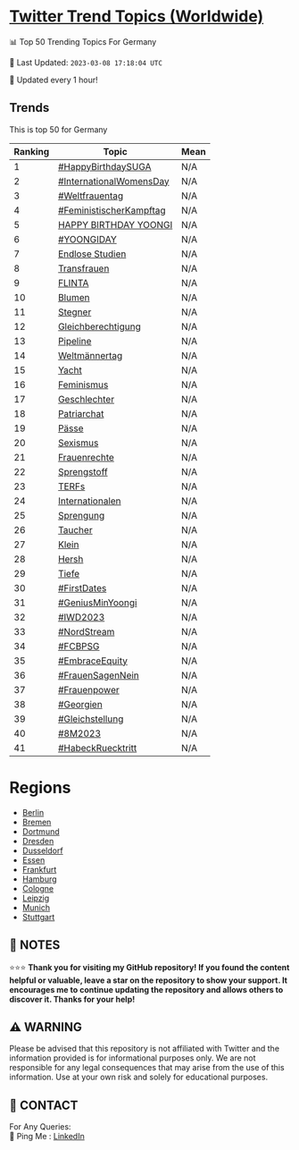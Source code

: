 [Twitter Trend Topics (Worldwide)](https://github.com/ErcinDedeoglu/Twitter-Trend-Topics)
==========


📊 Top 50 Trending Topics For Germany

📆 Last Updated: `2023-03-08 17:18:04 UTC`

🔧 Updated every 1 hour!


## Trends

This is top 50 for Germany

| Ranking | Topic | Mean |
| ------- | ------------ | ------------ |
| 1 | [#HappyBirthdaySUGA](http://twitter.com/search?q=%23HappyBirthdaySUGA) | N/A |
| 2 | [#InternationalWomensDay](http://twitter.com/search?q=%23InternationalWomensDay) | N/A |
| 3 | [#Weltfrauentag](http://twitter.com/search?q=%23Weltfrauentag) | N/A |
| 4 | [#FeministischerKampftag](http://twitter.com/search?q=%23FeministischerKampftag) | N/A |
| 5 | [HAPPY BIRTHDAY YOONGI](http://twitter.com/search?q=HAPPY+BIRTHDAY+YOONGI) | N/A |
| 6 | [#YOONGIDAY](http://twitter.com/search?q=%23YOONGIDAY) | N/A |
| 7 | [Endlose Studien](http://twitter.com/search?q=Endlose+Studien) | N/A |
| 8 | [Transfrauen](http://twitter.com/search?q=Transfrauen) | N/A |
| 9 | [FLINTA](http://twitter.com/search?q=FLINTA) | N/A |
| 10 | [Blumen](http://twitter.com/search?q=Blumen) | N/A |
| 11 | [Stegner](http://twitter.com/search?q=Stegner) | N/A |
| 12 | [Gleichberechtigung](http://twitter.com/search?q=Gleichberechtigung) | N/A |
| 13 | [Pipeline](http://twitter.com/search?q=Pipeline) | N/A |
| 14 | [Weltmännertag](http://twitter.com/search?q=Weltm%c3%a4nnertag) | N/A |
| 15 | [Yacht](http://twitter.com/search?q=Yacht) | N/A |
| 16 | [Feminismus](http://twitter.com/search?q=Feminismus) | N/A |
| 17 | [Geschlechter](http://twitter.com/search?q=Geschlechter) | N/A |
| 18 | [Patriarchat](http://twitter.com/search?q=Patriarchat) | N/A |
| 19 | [Pässe](http://twitter.com/search?q=P%c3%a4sse) | N/A |
| 20 | [Sexismus](http://twitter.com/search?q=Sexismus) | N/A |
| 21 | [Frauenrechte](http://twitter.com/search?q=Frauenrechte) | N/A |
| 22 | [Sprengstoff](http://twitter.com/search?q=Sprengstoff) | N/A |
| 23 | [TERFs](http://twitter.com/search?q=TERFs) | N/A |
| 24 | [Internationalen](http://twitter.com/search?q=Internationalen) | N/A |
| 25 | [Sprengung](http://twitter.com/search?q=Sprengung) | N/A |
| 26 | [Taucher](http://twitter.com/search?q=Taucher) | N/A |
| 27 | [Klein](http://twitter.com/search?q=Klein) | N/A |
| 28 | [Hersh](http://twitter.com/search?q=Hersh) | N/A |
| 29 | [Tiefe](http://twitter.com/search?q=Tiefe) | N/A |
| 30 | [#FirstDates](http://twitter.com/search?q=%23FirstDates) | N/A |
| 31 | [#GeniusMinYoongi](http://twitter.com/search?q=%23GeniusMinYoongi) | N/A |
| 32 | [#IWD2023](http://twitter.com/search?q=%23IWD2023) | N/A |
| 33 | [#NordStream](http://twitter.com/search?q=%23NordStream) | N/A |
| 34 | [#FCBPSG](http://twitter.com/search?q=%23FCBPSG) | N/A |
| 35 | [#EmbraceEquity](http://twitter.com/search?q=%23EmbraceEquity) | N/A |
| 36 | [#FrauenSagenNein](http://twitter.com/search?q=%23FrauenSagenNein) | N/A |
| 37 | [#Frauenpower](http://twitter.com/search?q=%23Frauenpower) | N/A |
| 38 | [#Georgien](http://twitter.com/search?q=%23Georgien) | N/A |
| 39 | [#Gleichstellung](http://twitter.com/search?q=%23Gleichstellung) | N/A |
| 40 | [#8M2023](http://twitter.com/search?q=%238M2023) | N/A |
| 41 | [#HabeckRuecktritt](http://twitter.com/search?q=%23HabeckRuecktritt) | N/A |



# Regions

* [Berlin](</Germany/Berlin.md>)
* [Bremen](</Germany/Bremen.md>)
* [Dortmund](</Germany/Dortmund.md>)
* [Dresden](</Germany/Dresden.md>)
* [Dusseldorf](</Germany/Dusseldorf.md>)
* [Essen](</Germany/Essen.md>)
* [Frankfurt](</Germany/Frankfurt.md>)
* [Hamburg](</Germany/Hamburg.md>)
* [Cologne](</Germany/Cologne.md>)
* [Leipzig](</Germany/Leipzig.md>)
* [Munich](</Germany/Munich.md>)
* [Stuttgart](</Germany/Stuttgart.md>)



## 📝 NOTES

⭐⭐⭐ **Thank you for visiting my GitHub repository! If you found the content helpful or valuable, leave a star on the repository to show your support. It encourages me to continue updating the repository and allows others to discover it. Thanks for your help!**


## ⚠️ WARNING

Please be advised that this repository is not affiliated with Twitter and the information provided is for informational purposes only. We are not responsible for any legal consequences that may arise from the use of this information. Use at your own risk and solely for educational purposes.


## 📨 CONTACT

 For Any Queries:  
            🏓 Ping Me : [LinkedIn](https://www.linkedin.com/in/ercindedeoglu/)

